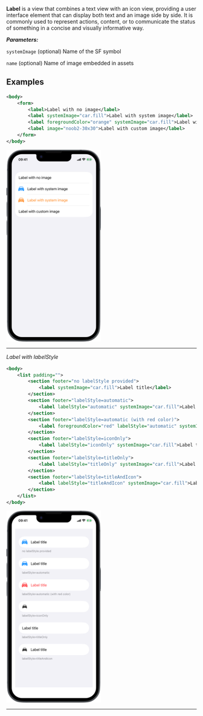 **Label** is a view that combines a text view with an icon view, providing a user interface element that can display both text and an image side by side. It is commonly used to represent actions, content, or to communicate the status of something in a concise and visually informative way.

***Parameters:***

`systemImage` (optional) Name of the SF symbol

`name` (optional) Name of image embedded in assets

## Examples



```xml
<body>
    <form>
        <label>Label with no image</label>
        <label systemImage="car.fill">Label with system image</label>
        <label foregroundColor="orange" systemImage="car.fill">Label with system image</label>
        <label image="noob2-30x30">Label with custom image</label>
    </form>
</body>
```
<img src="/Screenshots/Views/Controls/label_1.png" width="250" alt="Screenshot">


---
*Label with labelStyle*

```xml
<body>
    <list padding="">
        <section footer="no labelStyle provided">
            <label systemImage="car.fill">Label title</label>
        </section>
        <section footer="labelStyle=automatic">
            <label labelStyle="automatic" systemImage="car.fill">Label title</label>
        </section>
        <section footer="labelStyle=automatic (with red color)">
            <label foregroundColor="red" labelStyle="automatic" systemImage="car.fill">Label title</label>
        </section>
        <section footer="labelStyle=iconOnly">
            <label labelStyle="iconOnly" systemImage="car.fill">Label title</label>
        </section>
        <section footer="labelStyle=titleOnly">
            <label labelStyle="titleOnly" systemImage="car.fill">Label title</label>
        </section>
        <section footer="labelStyle=titleAndIcon">
            <label labelStyle="titleAndIcon" systemImage="car.fill">Label title</label>
        </section>
    </list>
</body>
```
<img src="/Screenshots/Views/Controls/label_2.png" width="250" alt="Screenshot">


---
